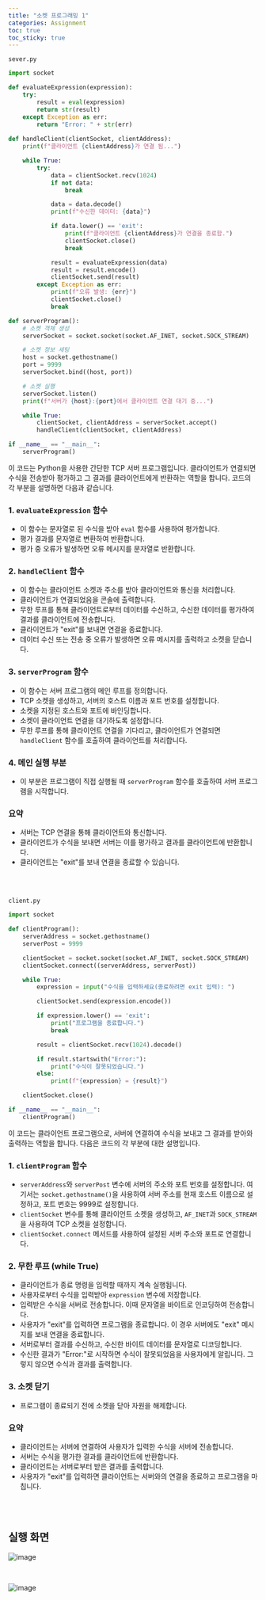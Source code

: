 ```yaml
---
title: "소켓 프로그래밍 1"
categories: Assignment
toc: true
toc_sticky: true
---
```

`sever.py`

```py
import socket

def evaluateExpression(expression):
    try:
        result = eval(expression)
        return str(result)
    except Exception as err:
        return "Error: " + str(err)
    
def handleClient(clientSocket, clientAddress):
    print(f"클라이언트 {clientAddress}가 연결 됨...")

    while True:
        try:
            data = clientSocket.recv(1024)
            if not data:
                break

            data = data.decode()
            print(f"수신한 데이터: {data}")

            if data.lower() == 'exit':
                print(f"클라이언트 {clientAddress}가 연결을 종료함.")
                clientSocket.close()
                break

            result = evaluateExpression(data)
            result = result.encode()
            clientSocket.send(result)
        except Exception as err:
            print(f"오류 발생: {err}")
            clientSocket.close()
            break

def serverProgram():
    # 소켓 객체 생성
    serverSocket = socket.socket(socket.AF_INET, socket.SOCK_STREAM)

    # 소켓 정보 세팅
    host = socket.gethostname()
    port = 9999
    serverSocket.bind((host, port))

    # 소켓 실행
    serverSocket.listen()
    print(f"서버가 {host}:{port}에서 클라이언트 연결 대기 중...")

    while True:
        clientSocket, clientAddress = serverSocket.accept()
        handleClient(clientSocket, clientAddress)

if __name__ == "__main__":
    serverProgram()
```

이 코드는 Python을 사용한 간단한 TCP 서버 프로그램입니다. 클라이언트가 연결되면 수식을 전송받아 평가하고 그 결과를 클라이언트에게 반환하는 역할을 합니다. 코드의 각 부분을 설명하면 다음과 같습니다.

### 1. `evaluateExpression` 함수

- 이 함수는 문자열로 된 수식을 받아 `eval` 함수를 사용하여 평가합니다.
- 평가 결과를 문자열로 변환하여 반환합니다.
- 평가 중 오류가 발생하면 오류 메시지를 문자열로 반환합니다.

### 2. `handleClient` 함수

- 이 함수는 클라이언트 소켓과 주소를 받아 클라이언트와 통신을 처리합니다.
- 클라이언트가 연결되었음을 콘솔에 출력합니다.
- 무한 루프를 통해 클라이언트로부터 데이터를 수신하고, 수신한 데이터를 평가하여 결과를 클라이언트에 전송합니다.
- 클라이언트가 "exit"를 보내면 연결을 종료합니다.
- 데이터 수신 또는 전송 중 오류가 발생하면 오류 메시지를 출력하고 소켓을 닫습니다.

### 3. `serverProgram` 함수

- 이 함수는 서버 프로그램의 메인 루프를 정의합니다.
- TCP 소켓을 생성하고, 서버의 호스트 이름과 포트 번호를 설정합니다.
- 소켓을 지정된 호스트와 포트에 바인딩합니다.
- 소켓이 클라이언트 연결을 대기하도록 설정합니다.
- 무한 루프를 통해 클라이언트 연결을 기다리고, 클라이언트가 연결되면 `handleClient` 함수를 호출하여 클라이언트를 처리합니다.

### 4. 메인 실행 부분

- 이 부분은 프로그램이 직접 실행될 때 `serverProgram` 함수를 호출하여 서버 프로그램을 시작합니다.

### 요약
- 서버는 TCP 연결을 통해 클라이언트와 통신합니다.
- 클라이언트가 수식을 보내면 서버는 이를 평가하고 결과를 클라이언트에 반환합니다.
- 클라이언트는 "exit"를 보내 연결을 종료할 수 있습니다.

<br>
<br>

`client.py`

```py
import socket

def clientProgram():
    serverAddress = socket.gethostname()
    serverPost = 9999

    clientSocket = socket.socket(socket.AF_INET, socket.SOCK_STREAM)
    clientSocket.connect((serverAddress, serverPost))

    while True:
        expression = input("수식을 입력하세요(종료하려면 exit 입력): ")

        clientSocket.send(expression.encode())

        if expression.lower() == 'exit':
            print("프로그램을 종료합니다.")
            break

        result = clientSocket.recv(1024).decode()

        if result.startswith("Error:"):
            print("수식이 잘못되었습니다.")
        else:
            print(f"{expression} = {result}")

    clientSocket.close()

if __name__ == "__main__":
    clientProgram()
```
이 코드는 클라이언트 프로그램으로, 서버에 연결하여 수식을 보내고 그 결과를 받아와 출력하는 역할을 합니다. 다음은 코드의 각 부분에 대한 설명입니다.

### 1. `clientProgram` 함수
- `serverAddress`와 `serverPost` 변수에 서버의 주소와 포트 번호를 설정합니다. 여기서는 `socket.gethostname()`을 사용하여 서버 주소를 현재 호스트 이름으로 설정하고, 포트 번호는 9999로 설정합니다.
- `clientSocket` 변수를 통해 클라이언트 소켓을 생성하고, `AF_INET`과 `SOCK_STREAM`을 사용하여 TCP 소켓을 설정합니다.
- `clientSocket.connect` 메서드를 사용하여 설정된 서버 주소와 포트로 연결합니다.

### 2. 무한 루프 (while True)
- 클라이언트가 종료 명령을 입력할 때까지 계속 실행됩니다.
- 사용자로부터 수식을 입력받아 `expression` 변수에 저장합니다.
- 입력받은 수식을 서버로 전송합니다. 이때 문자열을 바이트로 인코딩하여 전송합니다.
- 사용자가 "exit"를 입력하면 프로그램을 종료합니다. 이 경우 서버에도 "exit" 메시지를 보내 연결을 종료합니다.
- 서버로부터 결과를 수신하고, 수신한 바이트 데이터를 문자열로 디코딩합니다.
- 수신한 결과가 "Error:"로 시작하면 수식이 잘못되었음을 사용자에게 알립니다. 그렇지 않으면 수식과 결과를 출력합니다.

### 3. 소켓 닫기
- 프로그램이 종료되기 전에 소켓을 닫아 자원을 해제합니다.

### 요약
- 클라이언트는 서버에 연결하여 사용자가 입력한 수식을 서버에 전송합니다.
- 서버는 수식을 평가한 결과를 클라이언트에 반환합니다.
- 클라이언트는 서버로부터 받은 결과를 출력합니다.
- 사용자가 "exit"를 입력하면 클라이언트는 서버와의 연결을 종료하고 프로그램을 마칩니다.

<br>
<br>

## 실행 화면

![image](https://github.com/Bogamie/bogamie.github.io/assets/162293185/6cac8722-2691-4078-a219-d3821199a718)

<br>

![image](https://github.com/Bogamie/bogamie.github.io/assets/162293185/821d3cca-4ea6-434b-ae71-8ce2a9c0190e)

<br>
<br> 
<br> 
<br> 